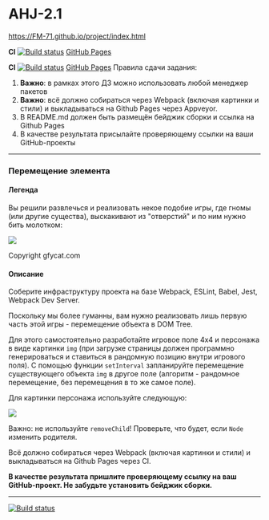 # AHJ-2.1
https://FM-71.github.io/project/index.html

**CI** [![Build status](https://ci.appveyor.com/api/projects/status/xkidh2i33sqcurdk?svg=true)](https://ci.appveyor.com/project/FM-71/project)    [GitHub Pages](https://FM-71.github.io/project/)

**CI** [![Build status](https://ci.appveyor.com/api/projects/status/xkidh2i33sqcurdk?svg=true)](https://ci.appveyor.com/project/kievsan/ahj-dom-game)    [GitHub Pages](https://kievsan.github.io/ahj-dom-game/)
Правила сдачи задания:

1. **Важно**: в рамках этого ДЗ можно использовать любой менеджер пакетов
1. **Важно**: всё должно собираться через Webpack (включая картинки и стили) и выкладываться на Github Pages через Appveyor.
1. В README.md должен быть размещён бейджик сборки и ссылка на Github Pages
1. В качестве результата присылайте проверяющему ссылки на ваши GitHub-проекты

---

### Перемещение элемента

#### Легенда

Вы решили развлечься и реализовать некое подобие игры, где гномы (или другие существа), выскакивают из "отверстий" и по ним нужно бить молотком:

![](https://github.com/netology-code/ahj-homeworks/blob/simplification/dom/pic/GracefulMiniatureBustard-small.gif)

Copyright gfycat.com

#### Описание

Соберите инфраструктуру проекта на базе Webpack, ESLint, Babel, Jest, Webpack Dev Server.

Поскольку мы более гуманны, вам нужно реализовать лишь первую часть этой игры - перемещение объекта в DOM Tree.

Для этого самостоятельно разработайте игровое поле 4x4 и персонажа в виде картинки `img` (при загрузке страницы должен программно генерироваться и ставиться в рандомную позицию внутри игрового поля). С помощью функции `setInterval` запланируйте перемещение существующего объекта `img` в другое поле (алгоритм - рандомное перемещение, без перемещения в то же самое поле).

Для картинки персонажа используйте следующую:

![](https://github.com/netology-code/ahj-homeworks/blob/simplification/dom/pic/goblin.png)

Важно: не используйте `removeChild`! Проверьте, что будет, если `Node` изменить родителя.

Всё должно собираться через Webpack (включая картинки и стили) и выкладываться на Github Pages через CI.

**В качестве результата пришлите проверяющему ссылку на ваш GitHub-проект. Не забудьте установить бейджик сборки.**

---

[![Build status](https://ci.appveyor.com/api/projects/status/i2a53we4yecmaav7/branch/main?svg=true)](https://ci.appveyor.com/project/222Alexa44925/ahj-2-1-fkkgk/branch/main)
